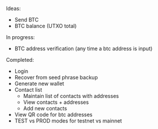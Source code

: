 Ideas:
* Send BTC
* BTC balance (UTXO total)

In progress:
* BTC address verification (any time a btc address is input)

Completed:
* Login
* Recover from seed phrase backup
* Generate new wallet
* Contact list
  * Maintain list of contacts with addresses
  * View contacts + addresses
  * Add new contacts
* View QR code for btc addresses
* TEST vs PROD modes for testnet vs mainnet